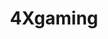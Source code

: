 ---
title: 4Xgaming
crosslinks:
- Stellaris
- paradoxplaza
- GameDeals
- masteroforion
- rotp
- aurora
- printSF
- EndlessSpace
- spaceempires
- DistantWorlds
- AndroidGaming
- CK2GameOfthrones
- SoSE
- twilightstruggle
- GalCiv
- Snoo
- incremental_games
- WarsimRpg
- stellaris
- civ
---